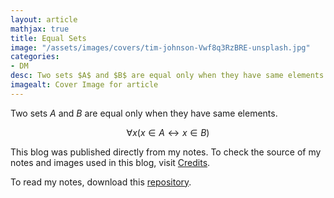 ```yaml
---
layout: article
mathjax: true
title: Equal Sets
image: "/assets/images/covers/tim-johnson-Vwf8q3RzBRE-unsplash.jpg"
categories:
- DM
desc: Two sets $A$ and $B$ are equal only when they have same elements. 
imagealt: Cover Image for article
---
```


Two sets $A$ and $B$ are equal only when they have same elements.




















































































































































































































































































































































































































$$\forall x (x \in A \leftrightarrow x \in B)$$





















































































































































































































































































































































































































This blog was published directly from my notes.
To check the source of my notes and images used in this blog, visit <a href="/credits.html" target="_blank">Credits</a>.

To read my notes, download this <a href="https://github.com/bovem/CS" target="blank">repository</a>.